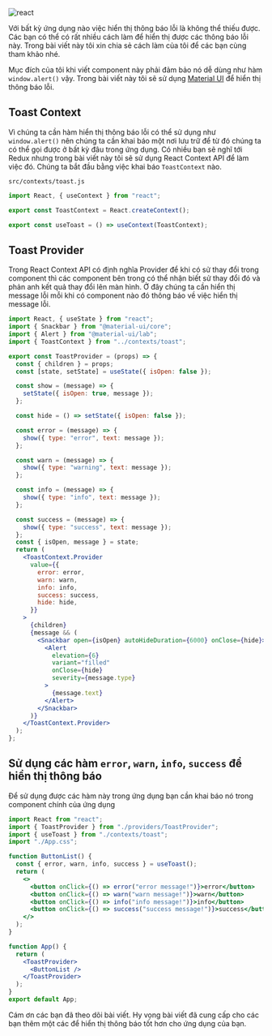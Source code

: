 <!-- ---
title: [React] Tôi đã làm toast component như thế nào?
author: Hieu Nguyen
authorURL: https://twitter.com/hieunv8
authorFBID: 100006410080637
--- -->

![react](https://images.unsplash.com/photo-1581276879432-15e50529f34b)

Với bất kỳ ứng dụng nào việc hiển thị thông báo lỗi là không thể thiếu được. Các bạn có thể có rất nhiều cách làm để hiển thị được các thông báo lỗi này. Trong bài viết này tôi xin chia sẻ cách làm của tôi để các bạn cùng tham khảo nhé.

Mục đích của tôi khi viết component này phải đảm bảo nó dễ dùng như hàm `window.alert()` vậy. Trong bài viết này tôi sẽ sử dụng [Material UI](https://material-ui.com/) để hiển thị thông báo lỗi.

## Toast Context

Vì chúng ta cần hàm hiển thị thông báo lỗi có thể sử dụng như `window.alert()` nên chúng ta cần khai báo một nơi lưu trữ để từ đó chúng ta có thể gọi được ở bất kỳ đâu trong ứng dụng. Có nhiều bạn sẽ nghĩ tới Redux nhưng trong bài viết này tôi sẽ sử dụng React Context API để làm việc đó. Chúng ta bắt đầu bằng việc khai báo `ToastContext` nào.

`src/contexts/toast.js`

```js
import React, { useContext } from "react";

export const ToastContext = React.createContext();

export const useToast = () => useContext(ToastContext);
```

## Toast Provider

Trong React Context API có định nghĩa Provider để khi có sử thay đổi trong component thì các component bên trong có thể nhận biết sử thay đổi đó và phản anh kết quả thay đổi lên màn hình. Ở đây chúng ta cần hiển thị message lỗi mỗi khi có component nào đó thông báo về việc hiển thị message lỗi.

```jsx
import React, { useState } from "react";
import { Snackbar } from "@material-ui/core";
import { Alert } from "@material-ui/lab";
import { ToastContext } from "../contexts/toast";

export const ToastProvider = (props) => {
  const { children } = props;
  const [state, setState] = useState({ isOpen: false });

  const show = (message) => {
    setState({ isOpen: true, message });
  };

  const hide = () => setState({ isOpen: false });

  const error = (message) => {
    show({ type: "error", text: message });
  };

  const warn = (message) => {
    show({ type: "warning", text: message });
  };

  const info = (message) => {
    show({ type: "info", text: message });
  };

  const success = (message) => {
    show({ type: "success", text: message });
  };
  const { isOpen, message } = state;
  return (
    <ToastContext.Provider
      value={{
        error: error,
        warn: warn,
        info: info,
        success: success,
        hide: hide,
      }}
    >
      {children}
      {message && (
        <Snackbar open={isOpen} autoHideDuration={6000} onClose={hide}>
          <Alert
            elevation={6}
            variant="filled"
            onClose={hide}
            severity={message.type}
          >
            {message.text}
          </Alert>
        </Snackbar>
      )}
    </ToastContext.Provider>
  );
};
```

## Sử dụng các hàm `error`, `warn`, `info`, `success` để hiển thị thông báo

Để sử dụng được các hàm này trong ứng dụng bạn cần khai báo nó trong component chính của ứng dụng

```jsx
import React from "react";
import { ToastProvider } from "./providers/ToastProvider";
import { useToast } from "./contexts/toast";
import "./App.css";

function ButtonList() {
  const { error, warn, info, success } = useToast();
  return (
    <>
      <button onClick={() => error("error message!")}>error</button>
      <button onClick={() => warn("warn message!")}>warn</button>
      <button onClick={() => info("info message!")}>info</button>
      <button onClick={() => success("success message!")}>success</button>
    </>
  );
}

function App() {
  return (
    <ToastProvider>
      <ButtonList />
    </ToastProvider>
  );
}
export default App;
```

Cám ơn các bạn đã theo dõi bài viết. Hy vọng bài viết đã cung cấp cho các bạn thêm một các để hiển thị thông báo tốt hơn cho ứng dụng của bạn.
